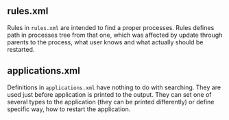 ## rules.xml
Rules in `rules.xml` are intended to find a proper processes. Rules defines path in processes tree from that one, which was affected by update through parents to the process, what user knows and what actually should be restarted.

## applications.xml
Definitions in `applications.xml` have nothing to do with searching. They are used just before application is printed to the output. They can set one of several types to the application (they can be printed differently) or define specific way, how to restart the application.
